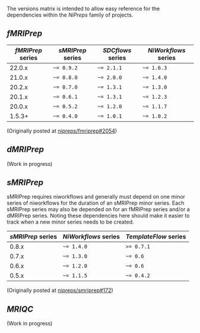 
The versions matrix is intended to allow easy reference for the dependencies within the *NiPreps* family of projects.

## *fMRIPrep*

| *fMRIPrep* series | *sMRIPrep* series | *SDCflows* series | *NiWorkflows* series |
|----|----|----|----|
| 22.0.x | `~= 0.9.2` | `~= 2.1.1` | `~= 1.6.3` |
| 21.0.x | `~= 0.8.0` | `~= 2.0.0` | `~= 1.4.0` |
| 20.2.x | `~= 0.7.0` | `~= 1.3.1` | `~= 1.3.0` |
| 20.1.x | `~= 0.6.1` | `~= 1.3.1` | `~= 1.2.3` |
| 20.0.x | `~= 0.5.2` | `~= 1.2.0` | `~= 1.1.7` |
| 1.5.3+ | `~= 0.4.0` | `~= 1.0.1` | `~= 1.0.2` |

(Originally posted at [nipreps/fmriprep#2054](https://github.com/nipreps/fmriprep/issues/2054))

## *dMRIPrep*

(Work in progress)

## *sMRIPrep*

sMRIPrep requires niworkflows and generally must depend on one minor series of niworkflows for the duration of an sMRIPrep minor series. Each sMRIPrep series may also be depended on for an fMRIPrep series and/or a dMRIPrep series. Noting these dependencies here should make it easier to track when a new minor series needs to be created.

| *sMRIPrep* series | *NiWorkflows* series | *TemplateFlow* series |
|----|----|----|
| 0.8.x | `~= 1.4.0` | `>= 0.7.1` |
| 0.7.x | `~= 1.3.0` | `~= 0.6` |
| 0.6.x | `~= 1.2.0` | `~= 0.6` |
| 0.5.x | `~= 1.1.5` | `~= 0.4.2` |

(Originally posted at [nipreps/smriprep#172](https://github.com/nipreps/smriprep/issues/172))


## *MRIQC*

(Work in progress)
